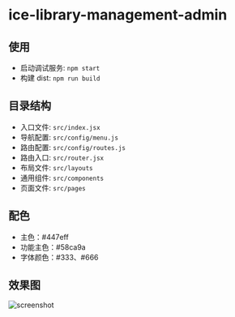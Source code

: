 # ice-library-management-admin

## 使用

- 启动调试服务: `npm start`
- 构建 dist: `npm run build`

## 目录结构

- 入口文件: `src/index.jsx`
- 导航配置: `src/config/menu.js`
- 路由配置: `src/config/routes.js`
- 路由入口: `src/router.jsx`
- 布局文件: `src/layouts`
- 通用组件: `src/components`
- 页面文件: `src/pages`

## 配色

- 主色：#447eff
- 功能主色：#58ca9a
- 字体颜色：#333、#666

## 效果图

![screenshot](https://img.alicdn.com/tfs/TB1_uqNDSzqK1RjSZFHXXb3CpXa-2872-1580.png)

